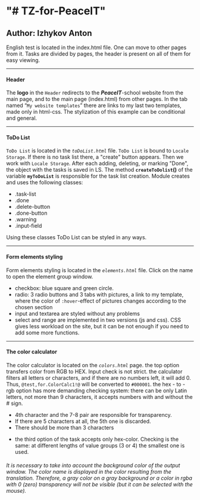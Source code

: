 "# TZ-for-PeaceIT" 
====================
Author: Izhykov Anton
------------------------

English test is located in the index.html file. One can move to other pages from it. Tasks are divided by pages, the header is present on all of them for easy viewing.
***
#### Header
The **logo** in the `Header` redirects to the **_PeaceIT_**-school website from the main page, and to the main page (index.html) from other pages. In the tab named “`My website templates`” there are links to my last two templates, made only in html-css. The stylization of this example can be conditional and general. 
***
#### ToDo List

`ToDo List` is located in the _`toDoList.html`_ file.
`ToDo List` is bound to `Locale Storage`. If there is no task list there, a "create" button appears. Then we work with `Locale Storage`. After each adding, deleting, or marking "Done", the object with the tasks is saved in LS.
The method **`createToDolist`()** of the variable **`myToDoList`** is responsible for the task list creation. 
Module creates and uses the following classes:
* .task-list
* .done
* .delete-button
* .done-button
* .warning
* .input-field

Using these classes ToDo List can be styled in any ways.
***
#### Form elements styling
Form elements styling is located in the _`elements.html`_ file. Click on the name to open the element group window.
- cheсkbox: blue square and green circle.
- radio: 3 radio buttons and 3 tabs with pictures, a link to my template, where the color of  `:hover`-effect of pictures changes according to the chosen section
- input and textarea are styled without any problems
- select and range are implemented in two versions (js and css). CSS gives less workload on the site, but it can be not enough if you need to add some more functions.
***
#### The color calculator
The color calculator is located on the _`colors.html`_ page.
the top option transfers color from RGB to HEX. Input check is not strict. the calculator filters all letters or characters, and if there are no numbers left, it will add 0. Thus, `@test,for.ColorCalc1!@` will be converted to `#000001`.
the hex - to - rgb option has more demanding checking system: there can be only Latin letters, not more than 9 characters, it accepts numbers with and without the # sign.
   * 4th character and the 7-8 pair are responsible for transparency.
   * If there are 5 characters at all, the 5th one is discarded.
   * There should be more than 3 characters
- the third option of the task accepts only hex-color. Checking is the same: at different lengths of value groups ​​(3 or 4) the smallest one is used.
###### It is necessary to take into account the background color of the output window. The color name is displayed in the color resulting from the translation. Therefore, a gray color on a gray background or a color in rgba with 0 (zero) transparency will not be visible (but it can be selected with the mouse).


